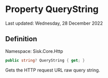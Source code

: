 # Property QueryString
Last updated: Wednesday, 28 December 2022

## Definition
Namespace: Sisk.Core.Http

```csharp
public string? QueryString { get; }
```

Gets the HTTP request URL raw query string.

